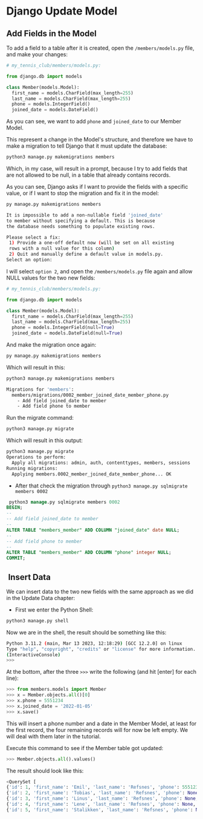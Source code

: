 # Django Update Model

## Add Fields in the Model

To add a field to a table after it is created,
open the `/members/models.py` file,
and make your changes:

```py
# my_tennis_club/members/models.py:

from django.db import models

class Member(models.Model):
  first_name = models.CharField(max_length=255)
  last_name = models.CharField(max_length=255)
  phone = models.IntegerField()
  joined_date = models.DateField()
```

As you can see, we want to add `phone` and `joined_date`
to our Member Model.

This represent a change in the Model's structure, and
therefore we have to make a migration to tell Django
that it must update the database:

```bash
python3 manage.py makemigrations members
```

Which, in my case, will result in a prompt, because
I try to add fields that are not allowed to be null,
in a table that already contains records.

As you can see, Django asks if I want to provide the
fields with a specific value, or if I want to stop
the migration and fix it in the model:

```bash
py manage.py makemigrations members

It is impossible to add a non-nullable field 'joined_date' 
to member without specifying a default. This is because 
the database needs something to populate existing rows.

Please select a fix:
 1) Provide a one-off default now (will be set on all existing 
 rows with a null value for this column)
 2) Quit and manually define a default value in models.py.
Select an option:
```

I will select `option 2`, and open the `/members/models.py` file
again and allow NULL values for the two new fields:

```py
# my_tennis_club/members/models.py:

from django.db import models

class Member(models.Model):
  first_name = models.CharField(max_length=255)
  last_name = models.CharField(max_length=255)
  phone = models.IntegerField(null=True)
  joined_date = models.DateField(null=True)
```

And make the migration once again:

```py
py manage.py makemigrations members
```

Which will result in this:

```bash
python3 manage.py makemigrations members

Migrations for 'members':
  members/migrations/0002_member_joined_date_member_phone.py
    - Add field joined_date to member
    - Add field phone to member
```

Run the migrate command:

```bash
python3 manage.py migrate
```

Which will result in this output:

```bash
python3 manage.py migrate
Operations to perform:
  Apply all migrations: admin, auth, contenttypes, members, sessions
Running migrations:
  Applying members.0002_member_joined_date_member_phone... OK

```

- After that check the migration through `python3 manage.py sqlmigrate members 0002`

```sql
 python3 manage.py sqlmigrate members 0002
BEGIN;
--
-- Add field joined_date to member
--
ALTER TABLE "members_member" ADD COLUMN "joined_date" date NULL;
--
-- Add field phone to member
--
ALTER TABLE "members_member" ADD COLUMN "phone" integer NULL;
COMMIT;
```

##  Insert Data

We can insert data to the two new fields with the same approach
as we did in the Update Data chapter:

- First we enter the Python Shell:

```bash
python3 manage.py shell
```

Now we are in the shell, the result should be something like this:

```bash
Python 3.11.2 (main, Mar 13 2023, 12:18:29) [GCC 12.2.0] on linux
Type "help", "copyright", "credits" or "license" for more information.
(InteractiveConsole)
>>>
```

At the bottom, after the three `>>>` write the following (and hit [enter] for each line):

```py
>>> from members.models import Member
>>> x = Member.objects.all()[0]
>>> x.phone = 5551234
>>> x.joined_date = '2022-01-05'
>>> x.save()
```

This will insert a phone number and a date in the Member Model,
at least for the first record, the four remaining records will
for now be left empty. We will deal with them later in the tutorial.

Execute this command to see if the Member table got updated:

```py
>>> Member.objects.all().values()
```

The result should look like this:

```py
<QuerySet [
{'id': 1, 'first_name': 'Emil', 'last_name': 'Refsnes', 'phone': 5551234, 'joined_date': datetime.date(2022, 1, 5)},
{'id': 2, 'first_name': 'Tobias', 'last_name': 'Refsnes', 'phone': None, 'joined_date': None},
{'id': 3, 'first_name': 'Linus', 'last_name': 'Refsnes', 'phone': None, 'joined_date': None},
{'id': 4, 'first_name': 'Lene', 'last_name': 'Refsnes', 'phone': None, 'joined_date': None},
{'id': 5, 'first_name': 'Stalikken', 'last_name': 'Refsnes', 'phone': None, 'joined_date': None}]>
```
